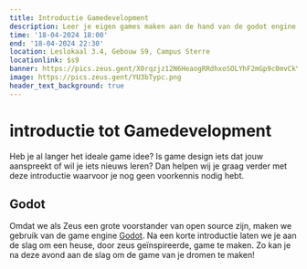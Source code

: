 ```yaml
---
title: Introductie Gamedevelopment
description: Leer je eigen games maken aan de hand van de godot engine!
time: '18-04-2024 18:00'
end: '18-04-2024 22:30'
location: Leslokaal 3.4, Gebouw S9, Campus Sterre
locationlink: $s9
banner: https://pics.zeus.gent/X0rqzjz12N6HeaogRRdhxoSOLYhF2mGp9c0mvCkY.jpg
image: https://pics.zeus.gent/YU3bTypc.png
header_text_background: true
---
```


# introductie tot Gamedevelopment

Heb je al langer het ideale game idee? Is game design iets dat jouw aanspreekt of wil je iets nieuws leren?
Dan helpen wij je graag verder met deze introductie waarvoor je nog geen voorkennis nodig hebt.

## Godot

Omdat we als Zeus een grote voorstander van open source zijn, maken we gebruik van de game engine [Godot](https://godotengine.org/).
Na een korte introductie laten we je aan de slag om een heuse, door zeus geïnspireerde, game te maken.
Zo kan je na deze avond aan de slag om de game van je dromen te maken!
